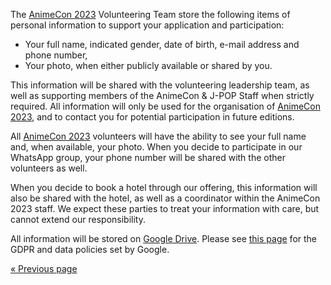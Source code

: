 The [AnimeCon 2023](https://animecon.nl) Volunteering Team store the following items of personal
information to support your application and participation:

  * Your full name, indicated gender, date of birth, e-mail address and phone number,
  * Your photo, when either publicly available or shared by you.

This information will be shared with the volunteering leadership team, as well as supporting members
of the AnimeCon & J-POP Staff when strictly required. All information will only be used for the
organisation of [AnimeCon 2023](https://animecon.nl), and to contact you for potential participation
in future editions.

All [AnimeCon 2023](https://animecon.nl) volunteers will have the ability to see your full name and,
when available, your photo. When you decide to participate in our WhatsApp group, your phone number
will be shared with the other volunteers as well.

When you decide to book a hotel through our offering, this information will also be shared with the
hotel, as well as a coordinator within the AnimeCon 2023 staff. We expect these parties to treat
your information with care, but cannot extend our responsibility.

All information will be stored on [Google Drive](https://www.google.com/drive/). Please see
[this page](https://privacy.google.com/businesses/compliance/#!?modal_active=none) for the GDPR and
data policies set by Google.

[« Previous page](/registration/2023-regular/)

